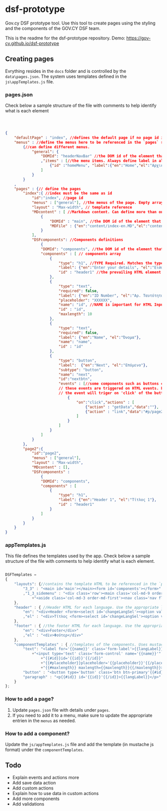 # dsf-prototype
Gov.cy DSF prototype tool. Use this tool to create pages using the styling and the components of the GOV.CY DSF team. 

This is the readme for the dsf-prototype repository. 
Demo: https://gov-cy.github.io/dsf-prototype

## Creating pages

Evrything resides in the `docs` folder and is controlled by the `data\pages.json`. The system uses templates defined in the `js\appTemplates.js` file. 

### pages.json

Check below a sample structure of the file with comments to help identify what is each element

```json



{
    "defaultPage" : "index", //defines the default page if no page id is defined in url
    "menus" : //define the menus here to be referenced in the `pages` section
        {//can define different menus.
            "general": { 
                "DOMId": "headerNavBar" //the DOM id of the element that the menu will be rendered in 
                ,"items" : [//the menu items. Always define label in all languages and appropriate url. URL is `#p/{page.id}`
                    {"id" :"homeMenu", "label":{"en":"Home","el":"Αρχική"}, "url" :"#"}
                ]
            }
        }
    ,
    "pages" : {// define the pages 
        "index":{ //index must be the same as id 
            "id":"index", //page id
            "menus" : ["general"], //the menus of the page. Empty array if non 
            "layout" : "Max-width", // template reference
            "MDcontent" : [ //Markdown content. Can define more than one in a document
                {
                    "DOMId" : "main", //the DOM id of the element that the content will be rendered in 
                    "MDFile" : {"en":"content/index-en.MD","el":"content/index-el.MD"} //markdown path reference for all languages
                }
            ], 
            "DSFcomponents": //Components definitions  
                {
                "DOMId": "components", //the DOM id of the element that the components will be rendered in 
                "components" : [ // components array
                    {
                        "type": "h1", //TYPE Required. Matches the types defined in appTemplates.js
                        "label": {"en":"Enter your details", "el":"Εισαγάγετε τα στοιχεία σας"}, //labels in all languages
                        "id" : "header1" //the prevailing HTML element's id
                    },
                    {
                        "type": "text",
                        "required": false,
                        "label": {"en":"ID Number", "el":"Αρ. Ταυτότητας"},
                        "placeholder": "XXXXXX",
                        "name": "id", //NAME is important for HTML Inputs to get the values
                        "id" : "id",
                        "maxlength": 10
                    },
                    {
                        "type": "text",
                        "required": false,
                        "label": {"en":"Name", "el":"Όνομα"},
                        "name": "name",
                        "id" : "id"
                    },
                    {
                        "type": "button",
                        "label":  {"en":"Next", "el":"Επόμενο"},
                        "subtype": "button",
                        "name": "next",
                        "id":"nextbtn",
                        "events" : [//some components such as buttons can have events on them
                        // these events are triggered on HTML events. For example with the definition below
                        // the event will triger on 'click' of the button and will run all the actions defined.
                            {
                                "on":"click","actions" : [
                                    {"action" : "getData","data":""},
                                    {"action" : "link","data":"#p/page2"}
                                ]
                            }
                        ]
                    }
                ]
            }   
        },
        "page2":{
            "id":"page2",
            "menus" : ["general"],
            "layout" : "Max-width",
            "MDcontent" : [],
            "DSFcomponents" : 
                {
                "DOMId": "components",
                "components" : [
                    {
                        "type": "h1",
                        "label": {"en":"Header 1", "el":"Τίτλος 1"},
                        "id" : "header1"
                    }
                ]
            }   
        }
    } 
}
```

### appTemplates.js

This file defines the templates used by the app. Check below a sample structure of the file with comments to help identify what is each element.

```js

DSFTemplates = 
{
    "layouts": {//contains the template HTML to be referenced in the `pages` section
        "3_3" : "<main id='main'></main><form id='components'></form>"
        ,"1_3_sidemenu" : "<div class='row'><main class='col-md-9 order-md-last' id='main'></main>"
            +"<aside class='col-md-3 order-md-first'><nav class='nav flex-column' id='sideMenu'></nav></aside></div>"
    },
    "header" : { //Header HTML for each language. Use the appropriate language code. This is global for all pages
        "en": "<div>Header <form><select id='changeLangSel'><option value='en' selected>English</option><option value='el'>Ελληνικά</option></select></form></div>"
        ,"el" : "<div>Τίτλος <form><select id='changeLangSel'><option value='en'>English</option><option value='el' selected>Ελληνικά</option></select></form></div>"
    },
    "footer" : { //the footer HTML for each language. Use the appropriate language code. This is global for all pages
        "en": "<div>Footer</div>"
        ,"el" : "<div>Φούτερ</div>"
    },
    "componentTemplates" : { //templates of the components. Uses mustache js  
        "text": "<label for='{{name}}' class='form-label'>{{langLabel}}</label>"
            +"<input type='text' class='form-control' name='{{name}}'"
                +"{{#id}}id='{{id}}'{{/id}}"
                +"{{#placeholder}}placeholder='{{placeholder}}'{{/placeholder}}"
                +"{{#maxlength}} maxlength={{maxlength}}{{/maxlength}}>",
        "button" : "<button type='button' class='btn btn-primary'{{#id}} id='{{id}}'{{/id}}>{{langLabel}}</button>",
        "paragraph" : "<p{{#id}} id='{{id}}'{{/id}}>{{langLabel}}</p>"
    }    
};

```

### How to add a page?

1. Update `pages.json` file with details under `pages`.
2. If you need to add it to a menu, make sure to update the appropriate entrien in the `menus` as needed. 

### How to add a component?

Update the `js/appTemplates.js` file and add the template (in mustache js format) under the `componentTemplates`.

## Todo

- Explain events and actions more
- Add save data action
- Add custom actions 
- Explain how to use data in custom actions
- Add more components
- Add validations
